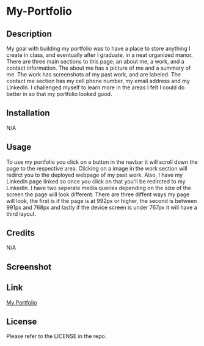 # My-Portfolio

## Description
My goal with building my portfolio was to have a place to store anything I create in class, and eventually after I graduate, in a neat organized manor. There are three main sections to this page; an about me, a work, and a contact information. The about me has a picture of me and a summary of me. The work has screenshots of my past work, and are labeled. The contact me section has my cell phone number, my email address and my LinkedIn. I challenged myself to learn more in the areas I felt I could do better in so that my portfolio looked good.

## Installation
N/A

## Usage
To use my portfolio you click on a button in the navbar it will scroll down the page to the respective area. Clicking on a image in the work section will redirct you to the deployed webpage of my past work. Also, I have my LinkedIn  page linked so once you click on that you'll be redircted to my LinkedIn. I have two seperate media queries depending on the size of the screen the page will look different. There are three diffent ways my page will look, the first is if the page is at 992px or higher, the second is between 991px and 768px and lastly if the device screen is under 767px it will have a third layout.

## Credits
N/A

## Screenshot

## Link
<a href="https://cbaldock2.github.io/My-Portfolio/ ">My Portfolio</a>

## License
Please refer to the LICENSE in the repo.